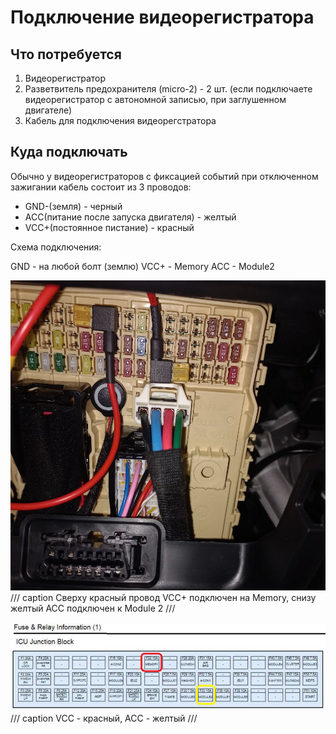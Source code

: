 # Подключение видеорегистратора

## Что потребуется

1. Видеорегистратор
2. Разветвитель предохранителя (micro-2) - 2 шт. (если подключаете видеорегистратор с автономной записью, при заглушенном двигателе)
3. Кабель для подключения видеорегстратора

## Куда подключать

Обычно у видеорегистраторов с фиксацией событий при отключенном зажигании кабель состоит из 3 проводов:

- GND-(земля) - черный
- ACC(питание после запуска двигателя) - желтый
- VCC+(постоянное пистание) - красный

Схема подключения:

GND - на любой болт (землю)
VCC+ - Memory
ACC - Module2

![Image title](../images/video-connect.jpg)
/// caption
Сверху красный провод VCC+ подключен на Memory, снизу желтый ACC подключен к Module 2
///

![Image title](../images/fuse_video-recorder.png)
/// caption
VCC - красный, ACC - желтый
///